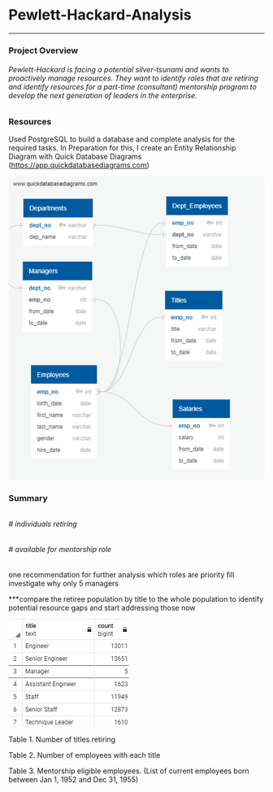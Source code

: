 # Pewlett-Hackard-Analysis
------
### Project Overview
###### Pewlett-Hackard is facing a potential silver-tsunami and wants to proactively manage resources.  They want to identify roles that are retiring and identify resources for a part-time (consultant) mentorship program to develop the next generation of leaders in the enterprise.

### Resources
Used PostgreSQL to build a database and complete analysis for the required tasks.  In Preparation for this, I create an Entity Relationship Diagram with Quick Database Diagrams (https://app.quickdatabasediagrams.com)

![EmployeeDB](https://github.com/TrentBrunson/Pewlett-Hackard-Analysis/blob/master/EmployeeDB.png)

### Summary


######

###### # individuals retiring
###### # available for mentorship role

one recommendation for further analysis
which roles are priority fill
investigate why only 5 managers

***compare the retiree population by title to the whole population to identify potential resource gaps and start addressing those now

![Titles Retiring](https://github.com/TrentBrunson/Pewlett-Hackard-Analysis/blob/master/Titles_retiring.png)

Table 1. Number of titles retiring

Table 2. Number of employees with each title

Table 3. Mentorship eligible employees.  (List of current employees born between Jan 1, 1952 and Dec 31, 1955)


